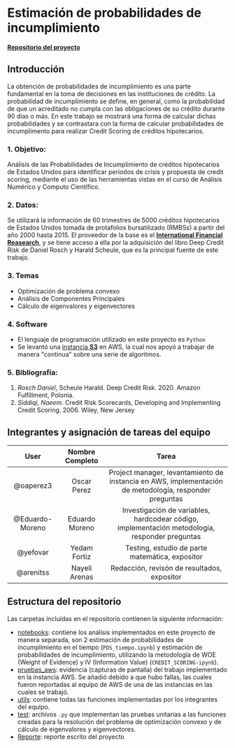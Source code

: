 # Estimación de probabilidades de incumplimiento

[**Repositorio del proyecto**](https://github.com/arenitss/Proyecto_Final_Analisis_Numerico_Computo_Cientifico)


## Introducción

La obtención de probabilidades de incumplimiento es una parte fundamental en la toma de decisiones en las instituciones de crédito. La probabilidad de incumplimiento se define, en general, como la probabilidad de que un acreditado no cumpla con las obligaciones de su crédito durante 90 días o más. En este trabajo se mostrará una forma de calcular dichas probabilidades y se contrastara con la forma de calcular probabilidades de incumplimento para realizar Credit Scoring de créditos hipotecarios.

### 1. Objetivo:

Análisis de las Probabilidades de Incumplimiento de créditos hipotecarios de Estados Unidos para identificar periodos de crisis y propuesta de credit scoring, mediante el uso de las herramientas vistas en el curso de Análisis Numérico y Computo Científico.

### 2. Datos:

Se utilizará la información de 60 trimestres de 5000 créditos hipotecarios de Estados Unidos tomada de protafolios bursatilizado (RMBSs) a partir del año 2000 hasta 2015. El proveedor de la base es el [**International Financial Reasearch**](http://www.internationalfinancialresearch.org/), y se tiene acceso a ella por la adquisición del libro Deep Credit Risk de Daniel Rosch y Harald Scheule, que es la principal fuente de este trabajo.


### 3. Temas
* Optimización de problema convexo
* Análisis de Componentes Principales
* Cálculo de eigenvalores y eigenvectores

### 4. Software
* El lenguaje de programación utilizado en este proyecto es `Python` 
* Se levantó una [instancia **S3**](http://ec2-3-83-103-223.compute-1.amazonaws.com:8888/lab) en AWS, la cual nos apoyó a trabajar de manera "continua" sobre una serie de algoritmos.


### 5. Bibliografía:
1. *Rosch Daniel*, Scheule Harald. Deep Credit Risk. 2020. Amazon Fulfillment, Polonia.
1. *Siddiqi, Naeem*. Credit Risk Scorecards, Developing and Implementing Credit Scoring. 2006. Wiley, New Jersey 

## Integrantes y asignación de tareas del equipo

|User | Nombre Completo| Tarea |
|:---:|:---:|:---:|
|@oaperez3|Oscar Perez|Project manager, levantamiento de instancia en AWS, implementación de metodología, responder preguntas
|@Eduardo-Moreno|Eduardo Moreno|Investigación de variables, hardcodear código, implementación metodología, responder preguntas
|@yefovar|Yedam Fortiz|Testing, estudio de parte matemática, expositor
|@arenitss|Nayeli Arenas|Redacción, revisón de resultados, expositor


## Estructura del repositorio
Las carpetas incluídas en el repositorio contienen la siguiente información:
* [notebooks](https://github.com/arenitss/Proyecto_Final_Analisis_Numerico_Computo_Cientifico/tree/main/notebooks): contiene los análisis implementados en este proyecto de manera separada, son 2 estimación de probabilidades de incumplimiento en el tiempo (`PDS_tiempo.ipynb`) y  estimación de probabilidades de incumplimiento, utilizando la metodología de WOE (Weight of Evidence) y IV (Information Value) (`CREDIT_SCORING-ipynb`).
* [pruebas_aws](https://github.com/arenitss/Proyecto_Final_Analisis_Numerico_Computo_Cientifico/tree/main/pruebas_aws): evidencia (capturas de pantalla) del trabajo implementado en la instancia AWS. Se añadió debido a que hubo fallas, las cuales fueron reportadas al equipo de AWS de una de las instancias en las cuales se trabajó.
* [utils](https://github.com/arenitss/Proyecto_Final_Analisis_Numerico_Computo_Cientifico/tree/main/utils): contiene todas las funciones implementadas por los integrantes del equipo.
* [test](https://github.com/arenitss/Proyecto_Final_Analisis_Numerico_Computo_Cientifico/tree/main/tests): archivos `.py` que implementan las pruebas unitarias a las funciones creadas para la resolución del problema de optimización convexo y de cálculo de eigenvalores y eigenvectores.
* [Reporte](https://github.com/arenitss/Proyecto_Final_Analisis_Numerico_Computo_Cientifico/tree/main/Reporte): reporte escrito del proyecto
